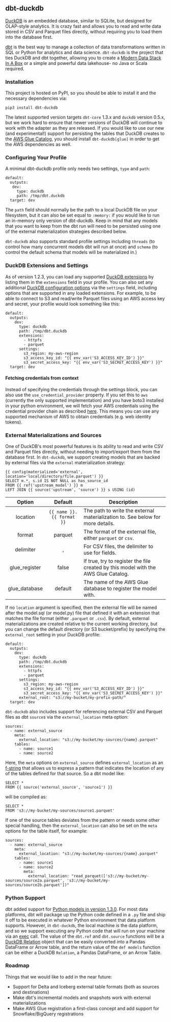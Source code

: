 ## dbt-duckdb

[DuckDB](http://duckdb.org) is an embedded database, similar to SQLite, but designed for OLAP-style analytics.
It is crazy fast and allows you to read and write data stored in CSV and Parquet files directly, without requiring you to load
them into the database first.

[dbt](http://getdbt.com) is the best way to manage a collection of data transformations written in SQL or Python for analytics
and data science. `dbt-duckdb` is the project that ties DuckDB and dbt together, allowing you to create a [Modern Data Stack In
A Box](https://duckdb.org/2022/10/12/modern-data-stack-in-a-box.html) or a simple and powerful data lakehouse- no Java or Scala
required.

### Installation

This project is hosted on PyPI, so you should be able to install it and the necessary dependencies via:

`pip3 install dbt-duckdb`

The latest supported version targets `dbt-core` 1.3.x and `duckdb` version 0.5.x, but we work hard to ensure that newer
versions of DuckDB will continue to work with the adapter as they are released. If you would like to use our new (and experimental!)
support for persisting the tables that DuckDB creates to the [AWS Glue Catalog](https://aws.amazon.com/glue/), you should install
`dbt-duckdb[glue]` in order to get the AWS dependencies as well.

### Configuring Your Profile

A minimal dbt-duckdb profile only needs two settings, `type` and `path`:

````
default:
  outputs:
   dev:
     type: duckdb
     path: /tmp/dbt.duckdb
  target: dev
````

The `path` field should normally be the path to a local DuckDB file on your filesystem, but it can also be set equal to `:memory:` if you
would like to run an in-memory only version of dbt-duckdb. Keep in mind that any models that you want to keep from the dbt run will
need to be persisted using one of the external materialization strategies described below.

`dbt-duckdb` also supports standard profile settings including `threads` (to control how many concurrent models dbt will run at once) and
`schema` (to control the default schema that models will be materialized in.)

### DuckDB Extensions and Settings

As of version 1.2.3, you can load any supported [DuckDB extensions](https://duckdb.org/docs/extensions/overview) by listing them in
the `extensions` field in your profile. You can also set any additional [DuckDB configuration options](https://duckdb.org/docs/sql/configuration)
via the `settings` field, including options that are supported in any loaded extensions. For example, to be able to connect to S3 and read/write
Parquet files using an AWS access key and secret, your profile would look something like this:

```
default:
  outputs:
    dev:
      type: duckdb
      path: /tmp/dbt.duckdb
      extensions:
        - httpfs
        - parquet
      settings:
        s3_region: my-aws-region
        s3_access_key_id: "{{ env_var('S3_ACCESS_KEY_ID') }}"
        s3_secret_access_key: "{{ env_var('S3_SECRET_ACCESS_KEY') }}"
  target: dev
```

#### Fetching credentials from context

Instead of specifying the credentials through the settings block, you can also use the `use_credential_provider` property.
If you set this to `aws` (currently the only supported implementation) and you have boto3 installed in your python environment, 
we will fetch your AWS credentials using the credential provider chain as described [here](https://boto3.amazonaws.com/v1/documentation/api/latest/guide/credentials.html).
This means you can use any supported mechanism of AWS to obtain credentials (e.g. web identity tokens).

### External Materializations and Sources

One of DuckDB's most powerful features is its ability to read and write CSV and Parquet files directly, without needing to import/export
them from the database first. In `dbt-duckdb`, we support creating models that are backed by external files via the `external` materialization
strategy:

```
{{ config(materialized='external', location='local/directory/file.parquet') }}
SELECT m.*, s.id IS NOT NULL as has_source_id
FROM {{ ref('upstream_model') }} m
LEFT JOIN {{ source('upstream', 'source') }} s USING (id)
```

| Option | Default | Description
| :---:    |  :---:    | ---
| location | `{{ name }}.{{ format }}` | The path to write the external materialization to. See below for more details.
| format | parquet | The format of the external file, either `parquet` or `csv`.
| delimiter | ,    | For CSV files, the delimiter to use for fields.
| glue_register | false | If true, try to register the file created by this model with the AWS Glue Catalog.
| glue_database | default | The name of the AWS Glue database to register the model with.

If no `location` argument is specified, then the external file will be named after the model.sql (or model.py) file that defined it
with an extension that matches the file format (either `.parquet` or `.csv`). By default, external materializations are created
relative to the current working directory, but you can change the default directory (or S3 bucket/prefix) by specifying the
`external_root` setting in your DuckDB profile:

```
default:
  outputs:
    dev:
      type: duckdb
      path: /tmp/dbt.duckdb
      extensions:
        - httpfs
        - parquet
      settings:
        s3_region: my-aws-region
        s3_access_key_id: "{{ env_var('S3_ACCESS_KEY_ID') }}"
        s3_secret_access_key: "{{ env_var('S3_SECRET_ACCESS_KEY') }}"
      external_root: "s3://my-bucket/my-prefix-path/"
  target: dev
```

`dbt-duckdb` also includes support for referencing external CSV and Parquet files as dbt `source`s via the `external_location`
meta option:

```
sources:
  - name: external_source
    meta:
      external_location: "s3://my-bucket/my-sources/{name}.parquet"
    tables:
      - name: source1
      - name: source2
```

Here, the `meta` options on `external_source` defines `external_location` as an [f-string](https://peps.python.org/pep-0498/) that
allows us to express a pattern that indicates the location of any of the tables defined for that source. So a dbt model like:

```
SELECT *
FROM {{ source('external_source', 'source1') }}
```

will be compiled as:

```
SELECT *
FROM 's3://my-bucket/my-sources/source1.parquet'
```

If one of the source tables deviates from the pattern or needs some other special handling, then the `external_location` can also be set on the `meta`
options for the table itself, for example:

```
sources:
  - name: external_source
    meta:
      external_location: "s3://my-bucket/my-sources/{name}.parquet"
    tables:
      - name: source1
      - name: source2
        meta:
          external_location: "read_parquet(['s3://my-bucket/my-sources/source2a.parquet', 's3://my-bucket/my-sources/source2b.parquet'])"
```

### Python Support

dbt added support for [Python models in version 1.3.0](https://docs.getdbt.com/docs/build/python-models). For most data platforms,
dbt will package up the Python code defined in a `.py` file and ship it off to be executed in whatever Python environment that
data platform supports. However, in `dbt-duckdb`, the local machine *is* the data platform, and so we support executing any Python
code that will run on your machine via an [exec](https://realpython.com/python-exec/) call. The value of the `dbt.ref` and `dbt.source`
functions will be a [DuckDB Relation](https://duckdb.org/docs/api/python/reference/) object that can be easily converted into a
Pandas DataFrame or Arrow table, and the return value of the `def models` function can be either a DuckDB `Relation`, a Pandas DataFrame,
or an Arrow Table.

### Roadmap

Things that we would like to add in the near future:

* Support for Delta and Iceberg external table formats (both as sources and destinations)
* Make dbt's incremental models and snapshots work with external materializations
* Make AWS Glue registration a first-class concept and add support for Snowflake/BigQuery registrations
